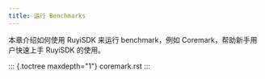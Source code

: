 ```yaml
---
title: 运行 Benchmarks
---
```


本章介绍如何使用 RuyiSDK 来运行 benchmark，例如 Coremark，帮助新手用户快速上手 RuyiSDK 的使用。

::: {.toctree maxdepth="1"}
coremark.rst
:::
